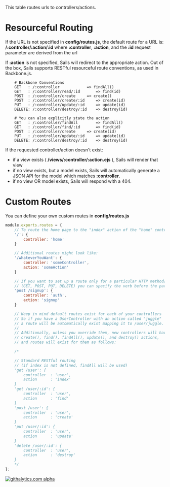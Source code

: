 This table routes urls to controllers/actions.

# Resourceful Routing
If the URL is not specified in **config/routes.js**, the default route for a URL is:
**/:controller/:action/:id**
where **:controller**, **:action**, and the **:id** request parameter are derived from the url

If **:action** is not specified, Sails will redirect to the appropriate action.  Out of the box,
Sails supports RESTful resourceful route conventions, as used in Backbone.js.

```
	# Backbone Conventions
	GET   :	/:controller			=> findAll()
	GET   :	/:controller/read/:id		=> find(id)
	POST  :	/:controller/create		=> create()
	POST  :	/:controller/create/:id		=> create(id)
	PUT   :	/:controller/update/:id		=> update(id)
	DELETE:	/:controller/destroy/:id	=> destroy(id)

	# You can also explicitly state the action
	GET   :	/:controller/findAll		=> findAll()
	GET   :	/:controller/find/:id		=> find(id)
	POST  :	/:controller/create		=> create(id)
	PUT   :	/:controller/update/:id		=> update(id)
	DELETE:	/:controller/destroy/:id	=> destroy(id)
```

If the requested controller/action doesn't exist:
  - if a view exists ( **/views/:controller/:action.ejs** ), Sails will render that view
  - if no view exists, but a model exists, Sails will automatically generate a JSON API for the 
  	model which matches **:controller**.
  - if no view OR model exists, Sails will respond with a 404.

# Custom Routes
You can define your own custom routes in **config/routes.js**

```javascript
module.exports.routes = {
	// To route the home page to the "index" action of the "home" controller:
	'/': {
		controller: 'home'
	}

	// Additional routes might look like:
	'/whateverYouWant': {
		controller: 'someController',
		action: 'someAction'
	}

	// If you want to set up a route only for a particular HTTP method/verb 
	// (GET, POST, PUT, DELETE) you can specify the verb before the path:
	'post /signup': {
		controller: 'auth',
		action: 'signup'
	}

	// Keep in mind default routes exist for each of your controllers
	// So if you have a UserController with an action called "juggle" 
	// a route will be automatically exist mapping it to /user/juggle.
	//
	// Additionally, unless you override them, new controllers will have 
	// create(), find(), findAll(), update(), and destroy() actions, 
	// and routes will exist for them as follows:

	/*

	// Standard RESTful routing
	// (if index is not defined, findAll will be used)
	'get /user': {
		controller	: 'user',
		action		: 'index'
	}
	'get /user/:id': {
		controller	: 'user',
		action		: 'find'
	}
	'post /user': {
		controller	: 'user',
		action		: 'create'
	}
	'put /user/:id': {
		controller	: 'user',
		action		: 'update'
	}
	'delete /user/:id': {
		controller	: 'user',
		action		: 'destroy'
	}
	*/
};

```

[![githalytics.com alpha](https://cruel-carlota.pagodabox.com/8acf2fc2ca0aca8a3018e355ad776ed7 "githalytics.com")](http://githalytics.com/balderdashy/sails/wiki/routes)
